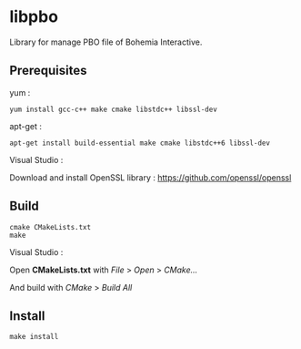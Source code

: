 # libpbo
Library for manage PBO file of Bohemia Interactive.

## Prerequisites
yum :
```
yum install gcc-c++ make cmake libstdc++ libssl-dev
```

apt-get :
```
apt-get install build-essential make cmake libstdc++6 libssl-dev
```

Visual Studio :

Download and install OpenSSL library : https://github.com/openssl/openssl

## Build
```
cmake CMakeLists.txt
make
```

Visual Studio :

Open **CMakeLists.txt** with *File* > *Open* > *CMake...*

And build with *CMake* > *Build All*

## Install
```
make install
```
